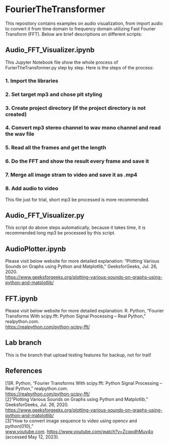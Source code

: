 # FourierTheTransformer
This repository contains examples on audio visualization, from import audio to convert it from time domain to frequency domain utilizing Fast Fourier Transform (FFT). Below are brief descriptions on different scripts:

## Audio_FFT_Visualizer.ipynb
This Jupyter Notebook file show the whole process of FurierTheTransformer.py step by step. Here is the steps of the process:

### 1. Import the libraries
### 2. Set target mp3 and chose plt styling
### 3. Create project directory (if the project directory is not created)
### 4. Convert mp3 stereo channel to wav mono channel and read the wav file
### 5. Read all the frames and get the length
### 6. Do the FFT and show the result every frame and save it
### 7. Merge all image stram to video and save it as .mp4
### 8. Add audio to video

This file just for trial, short mp3 be processed is more recommended.

## Audio_FFT_Visualizer.py
This script do above steps automatically, because it takes time, it is recommended long mp3 be processed by this script.

## AudioPlotter.ipynb
Please visit below website for more detailed explanation:
“Plotting Various Sounds on Graphs using Python and Matplotlib,” GeeksforGeeks, Jul. 26, 2020.
<br>https://www.geeksforgeeks.org/plotting-various-sounds-on-graphs-using-python-and-matplotlib/

## FFT.ipynb
Please visit below website for more detailed explanation:
R. Python, “Fourier Transforms With scipy.fft: Python Signal Processing – Real Python,” realpython.com.
<br>https://realpython.com/python-scipy-fft/

## Lab branch
This is the branch that upload testing features for backup, not for trail!

## References
[1]R. Python, “Fourier Transforms With scipy.fft: Python Signal Processing – Real Python,” realpython.com. 
<br>https://realpython.com/python-scipy-fft/
<br>[2]“Plotting Various Sounds on Graphs using Python and Matplotlib,” GeeksforGeeks, Jul. 26, 2020. 
<br>https://www.geeksforgeeks.org/plotting-various-sounds-on-graphs-using-python-and-matplotlib/
<br>[3]“How to convert image sequence to video using opencv and python(010),” 
<br>www.youtube.com. https://www.youtube.com/watch?v=ZcqodhMuv4o (accessed May 12, 2023).
‌
